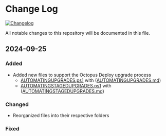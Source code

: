 # Change Log
[![Changelog](https://common-changelog.org/badge.svg)](https://common-changelog.org)

All notable changes to this repository will be documented in this file.

## 2024-09-25

### Added
- Added new files to support the Octopus Deploy upgrade process
  - [AUTOMATINGUPGRADES.ps1](https://github.com/RoBeDi/PowerShell/blob/master/Octopus/AutomatingUpgrades.ps1) with ([AUTOMATINGUPGRADES.md](https://github.com/RoBeDi/PowerShell/blob/master/Octopus/AUTOMATINGUPGRADES.md))
  - [AUTOMATINGSTAGEDUPGRADES.ps1](https://github.com/RoBeDi/PowerShell/blob/master/Octopus/AutomatingStagedUpgrades.ps1) with ([AUTOMATINGSTAGEDUPGRADES.md](https://github.com/RoBeDi/PowerShell/blob/master/Octopus/AUTOMATINGSTAGEDUPGRADES.md)) 

### Changed
- Reorganized files into their respective folders

### Fixed
